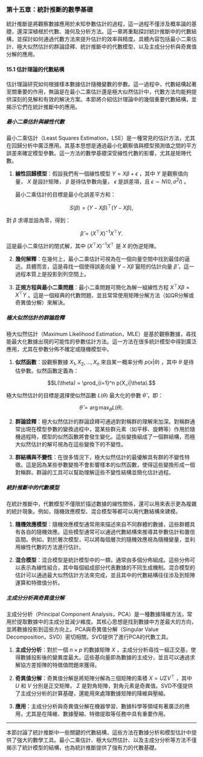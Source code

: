 ### 第十五章：統計推斷的數學基礎

統計推斷是將觀察數據應用於未知參數估計的過程，這一過程不僅涉及概率論的基礎，還深深植根於代數、幾何及分析方法。這一章將重點探討統計推斷中的代數結構，並探討如何通過代數方法來提升估計的效率與精度。具體內容包括最小二乘估計、極大似然估計的群論詮釋、統計推斷中的代數模型、以及主成分分析與奇異值分解的應用。

#### 15.1 估計理論的代數結構

估計理論研究如何根據樣本數據估計隨機變數的參數。這一過程中，代數結構起著至關重要的作用，無論是在最小二乘估計還是極大似然估計中，代數方法均能夠提供深刻的見解和有效的解決方案。本節將介紹估計理論中的幾個重要代數結構，並揭示它們在統計推斷中的應用。

##### 最小二乘估計與線性代數

最小二乘估計（Least Squares Estimation，LSE）是一種常見的估計方法，尤其在回歸分析中廣泛應用。其基本思想是通過最小化觀察值與模型預測值之間的平方誤差來確定模型參數。這一方法的數學基礎深受線性代數的影響，尤其是矩陣代數。

1. **線性回歸模型**：假設我們有一個線性模型  $`Y = X\beta + \epsilon`$ ，其中  $`Y`$  是觀察值向量， $`X`$  是設計矩陣， $`\beta`$  是待估參數向量， $`\epsilon`$  是誤差項，且  $`\epsilon \sim N(0, \sigma^2I)`$ 。
   
   最小二乘估計的目標是最小化誤差平方和：
   
   
```math
S(\beta) = (Y - X\beta)^\top (Y - X\beta),
```

   
   對  $`\beta`$  求導並設為零，得到：
   
   
```math
\hat{\beta} = (X^\top X)^{-1} X^\top Y.
```

   
   這是最小二乘估計的閉式解，其中  $`(X^\top X)^{-1} X^\top`$  是  $`X`$  的伪逆矩陣。

2. **幾何解釋**：在幾何上，最小二乘估計可視為在一個向量空間中找到最佳的逼近。具體而言，這是尋找一個使得誤差向量  $`Y - X\hat{\beta}`$  最短的估計向量  $`\hat{\beta}`$ ，這一過程本質上是投影到列空間上。

3. **正規方程與最小二乘問題**：最小二乘問題可簡化為解一組線性方程  $`X^\top X \beta = X^\top Y`$ 。這是一個經典的代數問題，並且常常使用矩陣分解方法（如QR分解或奇異值分解）來解決。

##### 極大似然估計的群論詮釋

極大似然估計（Maximum Likelihood Estimation，MLE）是基於觀察數據，尋找能最大化數據出現的可能性的參數估計方法。這一方法在很多統計模型中得到廣泛應用，尤其在參數分佈不確定或隨機模型中。

1. **似然函數**：設觀察數據  $`X_1, X_2, \dots, X_n`$  來自某一概率分佈  $`p(x|\theta)`$ ，其中  $`\theta`$  是待估參數。似然函數定義為：
   
   
```math
L(\theta) = \prod_{i=1}^n p(X_i|\theta).
```

   
   極大似然估計的目標是選擇使似然函數  $`L(\theta)`$  最大化的參數  $`\hat{\theta}`$ ，即：
   
   
```math
\hat{\theta} = \arg\max_\theta L(\theta).
```


2. **群論詮釋**：極大似然估計的群論詮釋可通過對對稱群的理解來加深。對稱群通常出現在模型參數的變換過程中，當某些群元素（如平移、旋轉等）作用於隨機過程時，模型的似然函數將會發生變化。這些變換組成了一個群結構，而極大似然估計的解可視為在這些變換下的不變性。

3. **群結構與不變性**：在很多情況下，極大似然估計的最優解具有群的不變性特徵。這是因為某些參數變換不會影響樣本的似然函數，使得這些變換形成一個對稱群。群論的工具可以幫助理解這些不變性結構並簡化估計過程。

##### 統計推斷中的代數模型

在統計推斷中，代數模型不僅限於描述數據的線性關係，還可以用來表示更為複雜的統計現象。例如，隨機效應模型、混合模型等都可以用代數結構來建模。

1. **隨機效應模型**：隨機效應模型通常用來描述來自不同群體的數據，這些群體具有各自的隨機效應。這些模型通常可以通過代數結構來推導其參數估計和置信區間。例如，對於層次模型，可以將每個層次的隨機效應視為隨機變量，並利用線性代數的方法進行估計。

2. **混合模型**：混合模型是統計模型中的一類，通常由多個分佈組成。這些分佈可以表示為線性組合，其中每個組成部分代表數據的不同生成機制。混合模型的估計可以通過最大似然估計方法來完成，並且其中的代數結構往往涉及到矩陣運算和特徵值分析。

##### 主成分分析與奇異值分解

主成分分析（Principal Component Analysis，PCA）是一種數據降維方法，常用於提取數據中的主成分並減少維度。其核心思想是找到數據中方差最大的方向，並將數據投影到這些方向上。PCA與奇異值分解（Singular Value Decomposition，SVD）密切相關，SVD提供了進行PCA的代數工具。

1. **主成分分析**：對於一個  $`n \times p`$  的數據矩陣  $`X`$ ，主成分分析尋找一組正交基，使得數據投影後的變異度最大。這些基向量即為數據的主成分，並且可以通過求解協方差矩陣的特徵值問題來獲得。

2. **奇異值分解**：奇異值分解是將矩陣分解為三個矩陣的乘積  $`X = U \Sigma V^\top`$ ，其中  $`U`$  和  $`V`$  分別是正交矩陣， $`\Sigma`$  是對角矩陣，對角元素是奇異值。SVD不僅提供了主成分分析的計算基礎，還能用來處理數據矩陣的降維與壓縮。

3. **應用**：主成分分析與奇異值分解在機器學習、數據科學等領域有著廣泛的應用，尤其是在降維、數據壓縮、特徵提取等任務中具有重要作用。

---

本節討論了統計推斷中一些關鍵的代數結構，這些方法在數據分析和模型估計中提供了強大的數學工具。最小二乘估計、極大似然估計、以及主成分分析等方法不僅揭示了統計模型的結構，也為統計推斷提供了強有力的代數基礎。